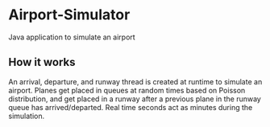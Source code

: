 # Airport-Simulator
Java application to simulate an airport
## How it works
An arrival, departure, and runway thread is created at runtime to simulate an airport. 
Planes get placed in queues at random times based on Poisson distribution, and get placed in a runway after a previous plane in the runway queue has arrived/departed. 
Real time seconds act as minutes during the simulation.
